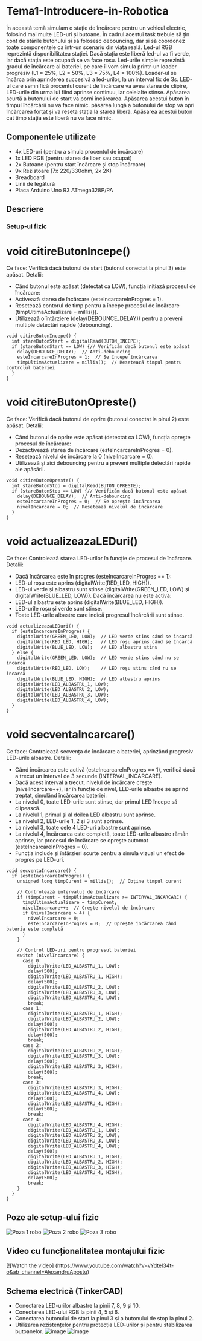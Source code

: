 # Tema1-Introducere-in-Robotica
În această temă simulam o stație de încărcare pentru un vehicul electric, folosind mai multe LED-uri și butoane. În cadrul acestui task trebuie să țin cont de stările butonului și să folosesc debouncing, dar și să coordonez toate componentele ca într-un scenariu din viața reală. Led-ul RGB reprezintă disponibilitatea stației. Dacă stația este liberă led-ul va fi verde, iar dacă stația este ocupată se va face roșu. Led-urile simple reprezintă gradul de încărcare al bateriei, pe care îl vom simula printr-un loader progresiv (L1 = 25%, L2 = 50%, L3 = 75%, L4 = 100%). Loader-ul se încărca prin aprinderea succesivă a led-urilor, la un interval fix de 3s. LED-ul care semnifică procentul curent de încărcare va avea starea de clipire, LED-urile din urma lui fiind aprinse continuu, iar celelalte stinse. Apăsarea scurtă a butonului de start va porni încărcarea. Apăsarea acestui buton în timpul încărcării nu va face nimic. păsarea lungă a butonului de stop va opri încărcarea forțat și va reseta stația la starea liberă. Apăsarea acestui buton cat timp stația este liberă nu va face nimic.

## Componentele utilizate
- 4x LED-uri (pentru a simula procentul de încărcare)
- 1x LED RGB (pentru starea de liber sau ocupat)
- 2x Butoane (pentru start încărcare și stop încărcare)
- 9x Rezistoare (7x 220/330ohm, 2x 2K)
- Breadboard
- Linii de legătură
- Placa Arduino Uno R3 ATmega328P/PA

## Descriere

### Setup-ul fizic

# void citireButonIncepe()
   Ce face: Verifică dacă butonul de start (butonul conectat la pinul 3) este apăsat.
  Detalii: 
  - Când butonul este apăsat (detectat ca LOW), funcția inițiază procesul de încărcare:
  - Activează starea de încărcare (esteIncarcareInProgres = 1).
  - Resetează contorul de timp pentru a începe procesul de încărcare (timpUltimaActualizare = millis()).
  - Utilizează o întârziere (delay(DEBOUNCE_DELAY)) pentru a preveni multiple detectări rapide (debouncing).

```
void citireButonIncepe() {
  int stareButonStart = digitalRead(BUTON_INCEPE);
  if (stareButonStart == LOW) {// Verificăm dacă butonul este apăsat
    delay(DEBOUNCE_DELAY);  // Anti-debouncing
    esteIncarcareInProgres = 1;  // Se începe încărcarea
    timpUltimaActualizare = millis();  // Resetează timpul pentru controlul bateriei
  }
}
```
    
# void citireButonOpreste()
   Ce face: Verifică dacă butonul de oprire (butonul conectat la pinul 2) este apăsat.
  Detalii: 
  - Când butonul de oprire este apăsat (detectat ca LOW), funcția oprește procesul de încărcare:
  - Dezactivează starea de încărcare (esteIncarcareInProgres = 0).
  - Resetează nivelul de încărcare la 0 (nivelIncarcare = 0).
  - Utilizează și aici debouncing pentru a preveni multiple detectări rapide ale apăsării.

```
void citireButonOpreste() {
  int stareButonStop = digitalRead(BUTON_OPRESTE);
  if (stareButonStop == LOW) {// Verificăm dacă butonul este apăsat
    delay(DEBOUNCE_DELAY);  // Anti-debouncing
    esteIncarcareInProgres = 0;  // Se oprește încărcarea
    nivelIncarcare = 0;  // Resetează nivelul de încărcare
  }
}
```
    
# void actualizeazaLEDuri()
   Ce face: Controlează starea LED-urilor în funcție de procesul de încărcare.
Detalii:
   - Dacă încărcarea este în progres (esteIncarcareInProgres == 1):
   - LED-ul roșu este aprins (digitalWrite(RED_LED, HIGH)).
   - LED-ul verde și albastru sunt stinse (digitalWrite(GREEN_LED, LOW) și digitalWrite(BLUE_LED, LOW)).
 Dacă încărcarea nu este activă:
   - LED-ul albastru este aprins (digitalWrite(BLUE_LED, HIGH)).
   - LED-urile roșu și verde sunt stinse.
   - Toate LED-urile albastre care indică progresul încărcării sunt stinse.

```
void actualizeazaLEDuri() {
  if (esteIncarcareInProgres) {
    digitalWrite(GREEN_LED, LOW);  // LED verde stins când se încarcă
    digitalWrite(RED_LED, HIGH);   // LED roșu aprins când se încarcă
    digitalWrite(BLUE_LED, LOW);   // LED albastru stins
  } else {
    digitalWrite(GREEN_LED, LOW);  // LED verde stins când nu se încarcă
    digitalWrite(RED_LED, LOW);    // LED roșu stins când nu se încarcă
    digitalWrite(BLUE_LED, HIGH);  // LED albastru aprins
    digitalWrite(LED_ALBASTRU_1, LOW);
    digitalWrite(LED_ALBASTRU_2, LOW);
    digitalWrite(LED_ALBASTRU_3, LOW);
    digitalWrite(LED_ALBASTRU_4, LOW);
  }
}
```

# void secventaIncarcare()
   Ce face: Controlează secvența de încărcare a bateriei, aprinzând progresiv LED-urile albastre.
Detalii:
   - Când încărcarea este activă (esteIncarcareInProgres == 1), verifică dacă a trecut un interval de 3 secunde (INTERVAL_INCARCARE).
   - Dacă acest interval a trecut, nivelul de încărcare crește (nivelIncarcare++), iar în funcție de nivel, LED-urile albastre se aprind treptat, simulând încărcarea bateriei:
   - La nivelul 0, toate LED-urile sunt stinse, dar primul LED începe să clipească.
   - La nivelul 1, primul și al doilea LED albastru sunt aprinse.
   - La nivelul 2, LED-urile 1, 2 și 3 sunt aprinse.
   - La nivelul 3, toate cele 4 LED-uri albastre sunt aprinse.
   - La nivelul 4, încărcarea este completă, toate LED-urile albastre rămân aprinse, iar procesul de încărcare se oprește automat (esteIncarcareInProgres = 0).
   - Funcția include și întârzieri scurte pentru a simula vizual un efect de progres pe LED-uri.

```
void secventaIncarcare() {
  if (esteIncarcareInProgres) {
    unsigned long timpCurent = millis();  // Obține timpul curent

    // Controlează intervalul de încărcare
    if (timpCurent - timpUltimaActualizare >= INTERVAL_INCARCARE) {
      timpUltimaActualizare = timpCurent;
      nivelIncarcare++;  // Crește nivelul de încărcare
      if (nivelIncarcare > 4) {
        nivelIncarcare = 0;
        esteIncarcareInProgres = 0;  // Oprește încărcarea când bateria este completă
      }
    }

    // Control LED-uri pentru progresul bateriei
    switch (nivelIncarcare) {
      case 0:
        digitalWrite(LED_ALBASTRU_1, LOW);
        delay(500);
        digitalWrite(LED_ALBASTRU_1, HIGH);
        delay(500);
        digitalWrite(LED_ALBASTRU_2, LOW);
        digitalWrite(LED_ALBASTRU_3, LOW);
        digitalWrite(LED_ALBASTRU_4, LOW);
        break;
      case 1:
        digitalWrite(LED_ALBASTRU_1, HIGH);
        digitalWrite(LED_ALBASTRU_2, LOW);
        delay(500);
        digitalWrite(LED_ALBASTRU_2, HIGH);
        delay(500);
        break;
      case 2:
        digitalWrite(LED_ALBASTRU_2, HIGH);
        digitalWrite(LED_ALBASTRU_3, LOW);
        delay(500);
        digitalWrite(LED_ALBASTRU_3, HIGH);
        delay(500);
        break;
      case 3:
        digitalWrite(LED_ALBASTRU_3, HIGH);
        digitalWrite(LED_ALBASTRU_4, LOW);
        delay(500);
        digitalWrite(LED_ALBASTRU_4, HIGH);
        delay(500);
        break;
      case 4:
        digitalWrite(LED_ALBASTRU_4, HIGH);
        digitalWrite(LED_ALBASTRU_1, LOW);
        digitalWrite(LED_ALBASTRU_2, LOW);
        digitalWrite(LED_ALBASTRU_3, LOW);
        digitalWrite(LED_ALBASTRU_4, LOW);
        delay(500);
        digitalWrite(LED_ALBASTRU_1, HIGH);
        digitalWrite(LED_ALBASTRU_2, HIGH);
        digitalWrite(LED_ALBASTRU_3, HIGH);
        digitalWrite(LED_ALBASTRU_4, HIGH);
        delay(500);
        break;
    }
  }
}
```

## Poze ale setup-ului fizic
![Poza 1 robo](https://github.com/user-attachments/assets/7b8e2189-875d-43c7-83ba-a880810b91f4)
![Poza 2 robo](https://github.com/user-attachments/assets/96b4e494-892d-44e8-81d7-b71011e935e2)
![Poza 3 robo](https://github.com/user-attachments/assets/fb0ecb40-c7fc-4b7b-9523-96b906dc4ac8)

## Video cu funcționalitatea montajului fizic
[![Watch the video] (https://www.youtube.com/watch?v=vYdteI34t-o&ab_channel=AlexandruApostu)

## Schema electrică (TinkerCAD)
- Conectarea LED-urilor albastre la pinii 7, 8, 9 și 10.
- Conectarea LED-ului RGB la pinii 4, 5 și 6.
- Conectarea butonului de start la pinul 3 și a butonului de stop la pinul 2.
- Utilizarea rezistențelor pentru protecția LED-urilor și pentru stabilizarea butoanelor.
![image](https://github.com/user-attachments/assets/d7585af1-ac0b-4dbe-8792-02024aa77800)
![image](https://github.com/user-attachments/assets/656cfee2-b10f-4a02-98b9-a2d16b7902db)





